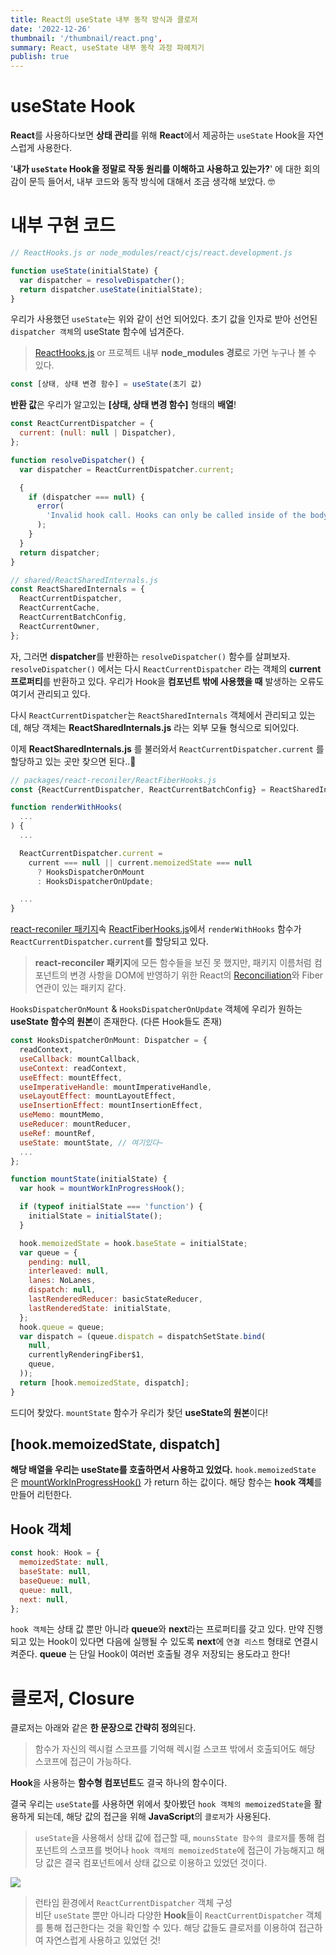 ```yaml
---
title: React의 useState 내부 동작 방식과 클로저
date: '2022-12-26'
thumbnail: '/thumbnail/react.png',
summary: React, useState 내부 동작 과정 파헤치기
publish: true
---
```


# useState Hook

**React**를 사용하다보면 **상태 관리**를 위해 **React**에서 제공하는 `useState` Hook을 자연스럽게 사용한다.

'**내가 `useState` Hook을 정말로 작동 원리를 이해하고 사용하고 있는가?**' 에 대한 회의감이 문득 들어서, 내부 코드와 동작 방식에 대해서 조금 생각해 보았다. 🤓

# 내부 구현 코드

```js
// ReactHooks.js or node_modules/react/cjs/react.development.js

function useState(initialState) {
  var dispatcher = resolveDispatcher();
  return dispatcher.useState(initialState);
}
```

우리가 사용했던 `useState`는 위와 같이 선언 되어있다. 초기 값을 인자로 받아 선언된 `dispatcher 객체`의 useState 함수에 넘겨준다.

> [ReactHooks.js](https://github.com/facebook/react/blob/main/packages/react/src/ReactHooks.js) or 프로젝트 내부 **node_modules 경로**로 가면 누구나 볼 수 있다.

```js
const [상태, 상태 변경 함수] = useState(초기 값)
```

**반환 값**은 우리가 알고있는 **[상태, 상태 변경 함수]** 형태의 **배열**!

```js
const ReactCurrentDispatcher = {
  current: (null: null | Dispatcher),
};

function resolveDispatcher() {
  var dispatcher = ReactCurrentDispatcher.current;

  {
    if (dispatcher === null) {
      error(
        'Invalid hook call. Hooks can only be called inside of the body of a function component. This could happen for',
      );
    }
  }
  return dispatcher;
}
```

```js
// shared/ReactSharedInternals.js
const ReactSharedInternals = {
  ReactCurrentDispatcher,
  ReactCurrentCache,
  ReactCurrentBatchConfig,
  ReactCurrentOwner,
};
```

자, 그러면 **dispatcher**를 반환하는 `resolveDispatcher()` 함수를 살펴보자. `resolveDispatcher()` 에서는 다시 `ReactCurrentDispatcher` 라는 객체의 **current 프로퍼티**를 반환하고 있다.
우리가 Hook을 **컴포넌트 밖에 사용했을 때** 발생하는 오류도 여기서 관리되고 있다.

다시 `ReactCurrentDispatcher`는 `ReactSharedInternals` 객체에서 관리되고 있는데, 해당 객체는 **ReactSharedInternals.js** 라는 외부 모듈 형식으로 되어있다.

이제 **ReactSharedInternals.js** 를 불러와서 `ReactCurrentDispatcher.current` 를 할당하고 있는 곳만 찾으면 된다..🤣

```js
// packages/react-reconiler/ReactFiberHooks.js
const {ReactCurrentDispatcher, ReactCurrentBatchConfig} = ReactSharedInternals;

function renderWithHooks(
  ...
) {
  ...

  ReactCurrentDispatcher.current =
    current === null || current.memoizedState === null
      ? HooksDispatcherOnMount
      : HooksDispatcherOnUpdate;

  ...
}
```

[react-reconiler 패키지](https://github.com/facebook/react/tree/main/packages/react-reconciler)속 [ReactFiberHooks.js](https://github.com/facebook/react/blob/main/packages/react-reconciler/src/ReactFiberHooks.js)에서 `renderWithHooks` 함수가`ReactCurrentDispatcher.current`를 할당되고 있다.

> **react-reconciler 패키지**에 모든 함수들을 보진 못 했지만, 패키지 이름처럼 컴포넌트의 변경 사항을 DOM에 반영하기 위한 React의 [Reconciliation](https://ko.reactjs.org/docs/reconciliation.html)와 Fiber 연관이 있는 패키지 같다.

`HooksDispatcherOnMount` & `HooksDispatcherOnUpdate` 객체에 우리가 원하는 **useState 함수의 원본**이 존재한다. (다른 Hook들도 존재)

```js
const HooksDispatcherOnMount: Dispatcher = {
  readContext,
  useCallback: mountCallback,
  useContext: readContext,
  useEffect: mountEffect,
  useImperativeHandle: mountImperativeHandle,
  useLayoutEffect: mountLayoutEffect,
  useInsertionEffect: mountInsertionEffect,
  useMemo: mountMemo,
  useReducer: mountReducer,
  useRef: mountRef,
  useState: mountState, // 여기있다~
  ...
};

function mountState(initialState) {
  var hook = mountWorkInProgressHook();

  if (typeof initialState === 'function') {
    initialState = initialState();
  }

  hook.memoizedState = hook.baseState = initialState;
  var queue = {
    pending: null,
    interleaved: null,
    lanes: NoLanes,
    dispatch: null,
    lastRenderedReducer: basicStateReducer,
    lastRenderedState: initialState,
  };
  hook.queue = queue;
  var dispatch = (queue.dispatch = dispatchSetState.bind(
    null,
    currentlyRenderingFiber$1,
    queue,
  ));
  return [hook.memoizedState, dispatch];
}
```

드디어 찾았다. `mountState` 함수가 우리가 찾던 **useState의 원본**이다!

## [hook.memoizedState, dispatch]

**해당 배열을 우리는 useState를 호출하면서 사용하고 있었다.** `hook.memoizedState` 은 [mountWorkInProgressHook()](https://github.com/facebook/react/blob/9e3b772b8cabbd8cadc7522ebe3dde3279e79d9e/packages/react-reconciler/src/ReactFiberHooks.new.js#L636-L655) 가 return 하는 값이다. 해당 함수는 **hook 객체**를 만들어 리턴한다.

## Hook 객체

```js
const hook: Hook = {
  memoizedState: null,
  baseState: null,
  baseQueue: null,
  queue: null,
  next: null,
};
```

`hook 객체`는 상태 값 뿐만 아니라 **queue**와 **next**라는 프로퍼티를 갖고 있다. 만약 진행되고 있는 Hook이 있다면 다음에 실행될 수 있도록 **next**에 `연결 리스트` 형태로 연결시켜준다. **queue** 는 단일 Hook이 여러번 호출될 경우 저장되는 용도라고 한다!

# 클로저, Closure

클로저는 아래와 같은 **한 문장으로 간략히 정의**된다.

> 함수가 자신의 렉시컬 스코프를 기억해 렉시컬 스코프 밖에서 호출되어도 해당 스코프에 접근이 가능하다.

**Hook**을 사용하는 **함수형 컴포넌트**도 결국 하나의 함수이다.

결국 우리는 `useState`를 사용하면 위에서 찾아봤던 `hook 객체의 memoizedState`을 활용하게 되는데,
해당 값의 접근을 위해 **JavaScript**의 `클로저`가 사용된다. <br/>

> `useState`을 사용해서 상태 값에 접근할 때, `mounsState 함수의 클로저`를 통해 컴포넌트의 스코프를 벗어나 `hook 객체의 memoizedState`에 접근이 가능해지고 해당 값은 결국 컴포넌트에서 상태 값으로 이용하고 있었던 것이다.

<Image size="medium" src="/posts/2022/12/react-useState/obj.png" />

> 런타임 환경에서 `ReactCurrentDispatcher` 객체 구성 <br/>
> 비단 `useState` 뿐만 아니라 다양한 **Hook**들이 `ReactCurrentDispatcher` 객체를 통해 접근한다는 것을 확인할 수 있다.
> 해당 값들도 클로저를 이용하여 접근하여 자연스럽게 사용하고 있었던 것!
